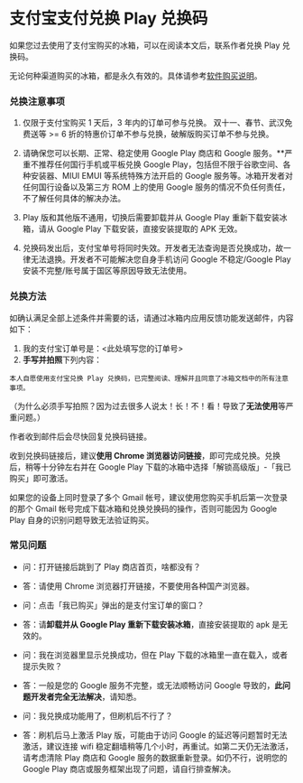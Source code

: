 <script src="/main.js?raw=true"></script>

# 支付宝支付兑换 Play 兑换码

如果您过去使用了支付宝购买的冰箱，可以在阅读本文后，联系作者兑换 Play 兑换码。

无论何种渠道购买的冰箱，都是永久有效的。具体请参考[软件购买说明](https://iceboxdoc.catchingnow.com/%E8%BD%AF%E4%BB%B6%E8%B4%AD%E4%B9%B0%E8%AF%B4%E6%98%8E)。

### 兑换注意事项

1. 仅限于支付宝购买 1 天后，3 年内的订单可参与兑换。 双十一、春节、武汉免费送等 >= 6 折的特惠价订单不参与兑换，破解版购买订单不参与兑换。

2. 请确保您可以长期、正常、稳定使用 Google Play 商店和 Google 服务。**严重不推荐任何国行手机或平板兑换 Google Play，包括但不限于谷歌空间、各种安装器、MIUI EMUI 等系统特殊方法开启的 Google 服务等。冰箱开发者对任何国行设备以及第三方 ROM 上的使用 Google 服务的情况不负任何责任，不了解任何具体的解决办法。

3. Play 版和其他版不通用，切换后需要卸载并从 Google Play 重新下载安装冰箱，请从 Google Play 下载安装，直接安装提取的 APK 无效。

4. 兑换码发出后，支付宝单号将同时失效。开发者无法查询是否兑换成功，故一律无法退换。开发者不可能解决您自身手机访问 Google 不稳定/Google Play 安装不完整/账号属于国区等原因导致无法使用。

### 兑换方法

如确认满足全部上述条件并需要的话，请通过冰箱内应用反馈功能发送邮件，内容如下：

1. 我的支付宝订单号是：<此处填写您的订单号>
2. **手写并拍照**下列内容：

```
本人自愿使用支付宝兑换 Play 兑换码，已完整阅读、理解并且同意了冰箱文档中的所有注意事项。
```

（为什么必须手写拍照？因为过去很多人说太！长！不！看！导致了**无法使用**等严重问题。）

作者收到邮件后会尽快回复兑换码链接。

收到兑换码链接后，建议**使用 Chrome 浏览器访问链接**，即可完成兑换。兑换后，稍等十分钟左右并在 Google Play 下载的冰箱中选择「解锁高级版」-「我已购买」即可激活。

如果您的设备上同时登录了多个 Gmail 帐号，建议使用您购买手机后第一次登录的那个 Gmail 帐号完成下载冰箱和兑换兑换码的操作，否则可能因为 Google Play 自身的识别问题导致无法验证购买。

### 常见问题

- 问：打开链接后跳到了 Play 商店首页，啥都没有？
- 答：请使用 Chrome 浏览器打开链接，不要使用各种国产浏览器。

- 问：点击「我已购买」弹出的是支付宝订单的窗口？
- 答：请**卸载并从 Google Play 重新下载安装冰箱**，直接安装提取的 apk 是无效的。

- 问：我在浏览器里显示兑换成功，但在 Play 下载的冰箱里一直在载入，或者提示失败？
- 答：一般是您的 Google 服务不完整，或无法顺畅访问 Google 导致的，**此问题开发者完全无法解决**，请知悉。

- 问：我兑换成功能用了，但刷机后不行了？
- 答：刷机后马上激活 Play 版，可能由于访问 Google 的延迟等问题暂时无法激活，建议连接 wifi 稳定翻墙稍等几个小时，再重试。如第二天仍无法激活，请考虑清除 Play 商店和 Google 服务的数据重新登录。如仍不行，说明您的 Google Play 商店或服务框架出现了问题，请自行排查解决。

